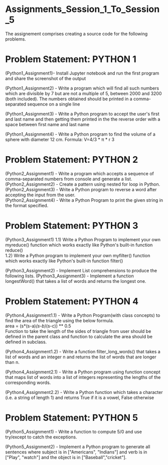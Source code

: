 # Assignments_Session_1_To_Session_5
The assignement comprises creating a source code for the following problems. 

# Problem Statement:  PYTHON 1

(Python1_Assignment1)- Install Jupyter notebook and run the first program and share the screenshot of the output

(Python1_Assignment2) - Write a program which will find all such numbers which are divisible by 7 but are not a multiple of 5, between 2000 and 3200 (both included). The numbers obtained should be printed in a comma-separated sequence on a single line  

(Python1_Assignment3) - Write a Python program to accept the user's first and last name and then getting them printed in the the reverse order with a space between first name and last name 

(Python1_Assignment4) - Write a Python program to find the volume of a sphere with diameter 12 cm. Formula: V=4/3 * π * r 3

# Problem Statement:  PYTHON 2 

(Python2_Assignment1) - Write a program which accepts a sequence of comma-separated numbers from console and generate a list.  
(Python2_Assignment2) - Create a pattern using nested for loop in Python.   
(Python2_Assignment3) - Write a Python program to reverse a word after accepting the input from the user.    
(Python2_Assignment4) - Write a Python Program to print the given string in the format specified. 

# Problem Statement:  PYTHON 3 

(Python3_Assignment1) 
1.1) Write a Python Program to implement your own myreduce() function which works exactly like Python's built-in function reduce()  
1.2) Write a Python program to implement your own myfilter() function which works exactly like Python's built-in function filter()  

(Python3_Assignment2) - Implement List comprehensions to produce the following lists.
(Python3_Assignment3) - Implement a function longestWord() that takes a list of words and returns the longest one.

# Problem Statement:  PYTHON 4

(Python4_Assignment1.1) - Write a Python Program(with class concepts) to find the area of the triangle using the below formula.  
area = (s*(s-a)*(s-b)*(s-c)) ** 0.5  
Function to take the length of the sides of triangle from user should be defined in the parent class and function to calculate the area should be defined in subclass.  

(Python4_Assignment1.2) - Write a function filter_long_words() that takes a list of words and an integer n and returns the list of words that are longer than n.  

(Python4_Assignment2.1) - Write a Python program using function concept that maps list of words into a list of integers representing the lengths of the corresponding words.  
    
(Python4_Assignment2.2) - Write a Python function which takes a character (i.e. a string of length 1) and returns True if it is a vowel, False otherwise

# Problem Statement:  PYTHON 5   
(Python5_Assignment1) - Write a function to compute 5/0 and use try/except to catch the exceptions.  

(Python5_Assignment2) - Implement a Python program to generate all sentences where subject is in ["Americans", "Indians"] and verb is in ["Play", "watch"] and the object is in ["Baseball","cricket"].

